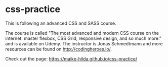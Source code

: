 # css-practice
This is following an advanced CSS and SASS course.

The course is called "The most advanced and modern CSS course on the internet: master flexbox, CSS Grid, responsive design, and so much more." and is available on Udemy. The instructor is Jonas Schmedtmann and more resources can be found on http://codingheroes.io/.

Check out the page:  https://maike-hilda.github.io/css-practice/
